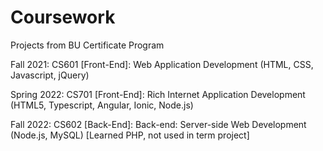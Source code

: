 # Coursework
Projects from BU Certificate Program

Fall 2021:
CS601 [Front-End]: Web Application Development (HTML, CSS, Javascript, jQuery)

Spring 2022:
CS701 [Front-End]: Rich Internet Application Development (HTML5, Typescript, Angular, Ionic, Node.js)

Fall 2022: 
CS602 [Back-End]: Back-end: Server-side Web Development (Node.js, MySQL) [Learned PHP, not used in term project]
